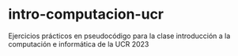 # intro-computacion-ucr
<p>Ejercicios prácticos en pseudocódigo para la clase introducción a la computación e informática de la UCR 2023</p>
